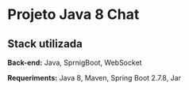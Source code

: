 
# Projeto Java 8 Chat

## Stack utilizada

**Back-end:** Java, SprnigBoot, WebSocket

**Requeriments:** Java 8, Maven, Spring Boot 2.7.8, Jar
